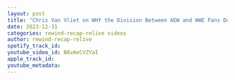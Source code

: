 ```yaml
---
layout: post
title: "Chris Van Vliet on WHY the Division Between AEW and WWE Fans Doesn't Make Sense"
date: 2023-12-31
categories: rewind-recap-relive videos
author: rewind-recap-relive
spotify_track_id: 
youtube_video_id: B8vAeCVZYaI
apple_track_id: 
youtube_metadata: 
---
```

